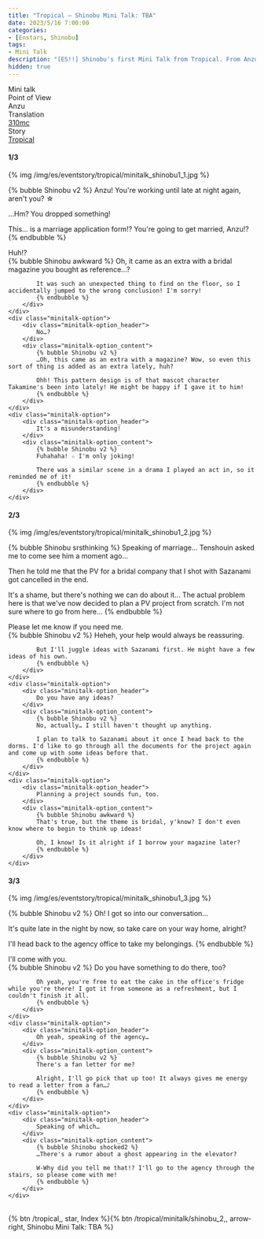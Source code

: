 ```yaml
---
title: "Tropical – Shinobu Mini Talk: TBA"
date: 2023/5/16 7:00:00
categories:
- [Enstars, Shinobu]
tags:
- Mini Talk
description: "[ES!!] Shinobu's first Mini Talk from Tropical. From Anzu's POV."
hidden: true
---
```

<div class="three-wrapper" style="--storyColor:#965e7d;--storyColor-rgb:150,94,125;--storyColor-h:326.8;--storyColor-s: 23%;--storyColor-l:47.8%;">
    <div class="info-area">
        <div class="info">
            <div class="info-item characters">
                <div class="label">
                    Mini talk
                </div>
                <div class="value">
								<a href="/categories/Enstars/Shinobu" character="Shinobu"></a>
                </div>
            </div>
            <div class="info-item one">
                <div class="label">
                    Point of View
                </div>
                <div class="value">
                    Anzu
                </div>
            </div>
            <div class="info-item two">
                <div class="label">
                    Translation
                </div>
                <div class="value">
                    <a href="/about">310mc</a>
                </div>
            </div>
            <div class="info-item three">
                <div class="label">
                   Story
                </div>
                <div class="value">
                    <a href="/tropical">Tropical</a>
                </div>
            </div>
        </div>
    </div>
</div>

<!-- more -->

#### <div mt="rare"></div> 1/3

{% img /img/es/eventstory/tropical/minitalk_shinobu1_1.jpg %}

{% bubble Shinobu v2 %}
Anzu! You're working until late at night again, aren't you? ☆

…Hm? You dropped something!

This… is a marriage application form!? You're going to get married, Anzu!?
{% endbubble %}

<div class="minitalk" character="Anzu">
    <div class="minitalk-option">
        <div class="minitalk-option_header">
            Huh!?
        </div>
        <div class="minitalk-option_content">
            {% bubble Shinobu awkward %}
            Oh, it came as an extra with a bridal magazine you bought as reference…?

            It was such an unexpected thing to find on the floor, so I accidentally jumped to the wrong conclusion! I'm sorry!
			{% endbubble %}
        </div>
    </div>
    <div class="minitalk-option">
        <div class="minitalk-option_header">
            No…?
        </div>
        <div class="minitalk-option_content">
            {% bubble Shinobu v2 %}
            …Oh, this came as an extra with a magazine? Wow, so even this sort of thing is added as an extra lately, huh?

            Ohh! This pattern design is of that mascot character Takamine's been into lately! He might be happy if I gave it to him!
			{% endbubble %}
        </div>
    </div>
    <div class="minitalk-option">
        <div class="minitalk-option_header">
            It's a misunderstanding!
        </div>
        <div class="minitalk-option_content">
            {% bubble Shinobu v2 %}
            Fuhahaha! ☆ I'm only joking!

            There was a similar scene in a drama I played an act in, so it reminded me of it!
			{% endbubble %}
        </div>
    </div>
</div>

#### <div mt="rare"></div> 2/3

{% img /img/es/eventstory/tropical/minitalk_shinobu1_2.jpg %}

{% bubble Shinobu srsthinking %}
Speaking of marriage… Tenshouin asked me to come see him a moment ago…

Then he told me that the PV for a bridal company that I shot with Sazanami got cancelled in the end.

It's a shame, but there's nothing we can do about it… The actual problem here is that we've now decided to plan a PV project from scratch. I'm not sure where to go from here…
{% endbubble %}

<div class="minitalk" character="Anzu">
    <div class="minitalk-option">
        <div class="minitalk-option_header">
            Please let me know if you need me.
        </div>
        <div class="minitalk-option_content">
            {% bubble Shinobu v2 %}
            Heheh, your help would always be reassuring.

            But I'll juggle ideas with Sazanami first. He might have a few ideas of his own.
			{% endbubble %}
        </div>
    </div>
    <div class="minitalk-option">
        <div class="minitalk-option_header">
            Do you have any ideas?
        </div>
        <div class="minitalk-option_content">
            {% bubble Shinobu v2 %}
            No, actually… I still haven't thought up anything.

            I plan to talk to Sazanami about it once I head back to the dorms. I'd like to go through all the documents for the project again and come up with some ideas before that.
			{% endbubble %}
        </div>
    </div>
    <div class="minitalk-option">
        <div class="minitalk-option_header">
            Planning a project sounds fun, too.
        </div>
        <div class="minitalk-option_content">
            {% bubble Shinobu awkward %}
            That's true, but the theme is bridal, y'know? I don't even know where to begin to think up ideas!

            Oh, I know! Is it alright if I borrow your magazine later?
			{% endbubble %}
        </div>
    </div>
</div>

#### <div mt="rare"></div> 3/3

{% img /img/es/eventstory/tropical/minitalk_shinobu1_3.jpg %}

{% bubble Shinobu v2 %}
Oh! I got so into our conversation…

It's quite late in the night by now, so take care on your way home, alright?

I'll head back to the agency office to take my belongings.
{% endbubble %}

<div class="minitalk" character="Anzu">
    <div class="minitalk-option">
        <div class="minitalk-option_header">
          I'll come with you.
        </div>
        <div class="minitalk-option_content">
            {% bubble Shinobu v2 %}
            Do you have something to do there, too?

            Oh yeah, you're free to eat the cake in the office's fridge while you're there! I got it from someone as a refreshment, but I couldn't finish it all.
			{% endbubble %}
        </div>
    </div>
    <div class="minitalk-option">
        <div class="minitalk-option_header">
            Oh yeah, speaking of the agency…
        </div>
        <div class="minitalk-option_content">
            {% bubble Shinobu v2 %}
            There's a fan letter for me?

            Alright, I'll go pick that up too! It always gives me energy to read a letter from a fan…♪
			{% endbubble %}
        </div>
    </div>
    <div class="minitalk-option">
        <div class="minitalk-option_header">
            Speaking of which…
        </div>
        <div class="minitalk-option_content">
            {% bubble Shinobu shocked2 %}
            …There's a rumor about a ghost appearing in the elevator?

            W-Why did you tell me that!? I'll go to the agency through the stairs, so please come with me!
			{% endbubble %}
        </div>
    </div>
</div>
<br>
<div toc>{% btn /tropical,, star, Index %}{% btn /tropical/minitalk/shinobu_2,, arrow-right, Shinobu Mini Talk: TBA %}</div>
